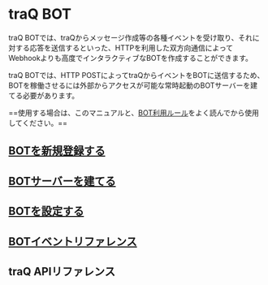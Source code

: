 # traQ BOT
traQ BOTでは、traQからメッセージ作成等の各種イベントを受け取り、それに対する応答を送信するといった、HTTPを利用した双方向通信によってWebhookよりも高度でインタラクティブなBOTを作成することができます。

traQ BOTでは、HTTP POSTによってtraQからイベントをBOTに送信するため、BOTを稼働させるには外部からアクセスが可能な常時起動のBOTサーバーを建てる必要があります。

==使用する場合は、このマニュアルと、[BOT利用ルール](/docs/bot/rule)をよく読んでから使用してください。==


## [BOTを新規登録する](/docs/bot/register)

## [BOTサーバーを建てる](/docs/bot/server)

## [BOTを設定する](/docs/bot/settings)

## [BOTイベントリファレンス](/docs/bot/events)

## traQ APIリファレンス
